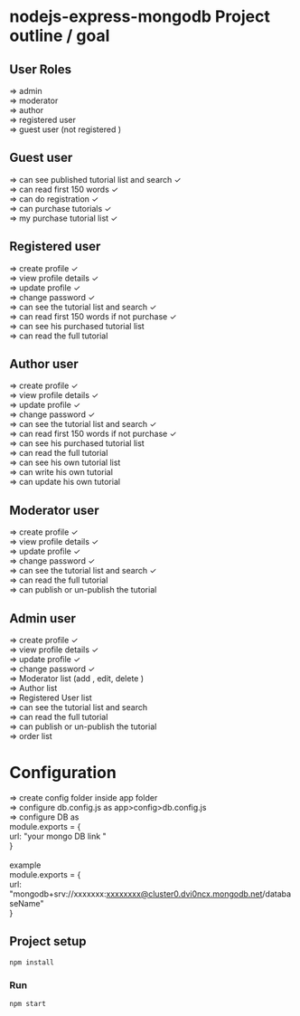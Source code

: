 # nodejs-express-mongodb Project outline / goal
User Roles
------------
=> admin<br />
=> moderator<br />
=> author<br />
=> registered user<br />
=> guest user (not registered )<br />

Guest user
-----------------
=> can see published tutorial list and search &#10003; <br />
=> can read first 150 words &#10003; <br />
=> can do registration &#10003; <br />
=> can purchase tutorials &#10003; <br />
=> my purchase tutorial list &#10003; <br />
 

Registered user
-----------------
=> create profile &#10003; <br />
=> view profile details &#10003;<br />
=> update profile &#10003;<br />
=> change password &#10003;<br />
=> can see the tutorial list and search &#10003;<br />
=> can read first 150 words if not purchase &#10003;<br />
=> can see his purchased tutorial list<br />
=> can read the full tutorial<br />

Author user
-----------------
=> create profile &#10003; <br />
=> view profile details &#10003;<br />
=> update profile &#10003;<br />
=> change password &#10003;<br />
=> can see the tutorial list and search &#10003;<br />
=> can read first 150 words if not purchase &#10003;<br />
=> can see his purchased tutorial list<br />
=> can read the full tutorial<br />
=> can see his own tutorial list<br />
=> can write his own tutorial<br />
=> can update his own tutorial<br />

Moderator user
-----------------
=> create profile &#10003;<br />
=> view profile details &#10003;<br />
=> update profile &#10003;<br />
=> change password &#10003;<br />
=> can see the tutorial list and search &#10003;<br />
=> can read the full tutorial <br />
=> can publish or un-publish the tutorial<br />


Admin user
-----------------
=> create profile &#10003;<br />
=> view profile details &#10003;<br />
=> update profile &#10003;<br />
=> change password &#10003;<br />
=> Moderator list (add , edit, delete )<br />
=> Author list<br />
=> Registered User list<br />
=> can see the tutorial list and search<br />
=> can read the full tutorial<br />
=> can publish or un-publish the tutorial<br />
=> order list <br />



# Configuration
=> create config folder inside app folder<br />
=> configure db.config.js as app>config>db.config.js<br />
=> configure DB as <br />
module.exports = {<br />
    url: "your mongo DB link "<br />
}<br />
<br />
example <br />
module.exports = {<br />
    url: "mongodb+srv://xxxxxxx:xxxxxxxx@cluster0.dvi0ncx.mongodb.net/databaseName"<br />
} <br />


## Project setup
```
npm install
```

### Run
```
npm start
```
